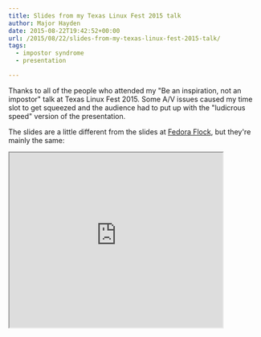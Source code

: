 ```yaml
---
title: Slides from my Texas Linux Fest 2015 talk
author: Major Hayden
date: 2015-08-22T19:42:52+00:00
url: /2015/08/22/slides-from-my-texas-linux-fest-2015-talk/
tags:
  - impostor syndrome
  - presentation

---
```

Thanks to all of the people who attended my "Be an inspiration, not an impostor" talk at Texas Linux Fest 2015. Some A/V issues caused my time slot to get squeezed and the audience had to put up with the "ludicrous speed" version of the presentation.

The slides are a little different from the slides at [Fedora Flock][2], but they're mainly the same:

<iframe src='https://www.slideshare.net/slideshow/embed_code/51955275' width='425' height='348' allowfullscreen webkitallowfullscreen mozallowfullscreen></iframe>

 [2]: https://major.io/2015/08/14/fedora-flock-2015-keynote-slides/

